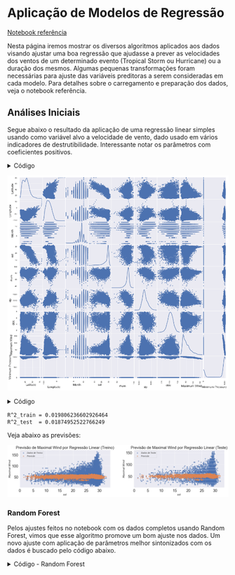 # Aplicação de Modelos de Regressão

[Notebook referência](https://github.com/reneroliveira/Hurricane_Project/blob/master/Notebooks/Analises_variaveis.ipynb)

Nesta página iremos mostrar os diversos algoritmos aplicados aos dados visando ajustar uma boa regressão que ajudasse a prever as velocidades dos ventos de um determinado evento (Tropical Storm ou Hurricane) ou a duração dos mesmos.
Algumas pequenas transformações foram necessárias para ajuste das variáveis preditoras a serem consideradas em cada modelo. Para detalhes sobre o carregamento e preparação dos dados, veja o notebook referência.


## Análises Iniciais

Segue abaixo o resultado da aplicação de uma regressão linear simples usando como variável alvo a velocidade de vento, dado usado em vários indicadores de destrutibilidade. Interessante notar os parâmetros com coeficientes positivos.


<details>
<summary>Código</summary>
```python
X_train2 = sm.add_constant(X_train) #np.array(X_train).reshape(X_train.shape[0],1)
OLS_obj = OLS(y_train_mw, X_train2)
OLSModel = OLS_obj.fit()

r2_train = OLSModel.rsquared

print(f'R^2_train = {r2_train}')

print(f'Parâmetro_const  = {OLSModel.params[0]}')
print(f'Parâmetro_Year  = {OLSModel.params[1]}')
print(f'Parâmetro_Month  = {OLSModel.params[2]}')
print(f'Parâmetro_Latitude  = {OLSModel.params[3]}')
print(f'Parâmetro_Longitude  = {OLSModel.params[4]}')
print(f'Parâmetro_sst  = {OLSModel.params[5]}')
print(f'Parâmetro_rhum  = {OLSModel.params[6]}')
print(f'Parâmetro_wspd  = {OLSModel.params[7]}')
print(f'Parâmetro_slp  = {OLSModel.params[8]}')
print(f'Parâmetro_cldc  = {OLSModel.params[9]}')

```
</details>

    R^2_train = 0.02385621171100183
    Parâmetro_const  = 47.35464784180999
    Parâmetro_Year  = 0.09050506606867095
    Parâmetro_Month  = -0.05872870746380546
    Parâmetro_Latitude  = -0.08576970286238517
    Parâmetro_Longitude  = 1.880119707824508
    Parâmetro_sst  = 0.15179194438994867
    Parâmetro_rhum  = 0.028283243122749335
    Parâmetro_wspd  = 0.028283243122749446
    Parâmetro_slp  = 0.14971356534654948
    Parâmetro_cldc  = -1.5161434590996923


Os códigos abaixos nos gera uma visualização que pode trazer insights a respeito da relação entre as variáveis. A escolha das variáveis preditoras que servem de entrada para os modelos mais a frente foram pensadas também pela observação destes gráficos.


<details>
<summary>Código</summary>
```python
df = pd.concat([X_train, y_train_mw, y_train_mp], axis=1)
scatter_matrix(df, alpha=0.8, figsize=(15, 15), diagonal='kde');

```
</details>

![png](Analises_variaveis_files/Analises_variaveis_13_0.png)


<details>
<summary>Código</summary>
```python
# A princípio, não queremos que se faça alguma previsão com base no valor numérico do ano
# Além disso, a variável wspd está altamente correlacionada com a rhum, podendo ser mantida apenas a última
X_train = data_atl_merged.drop(['Year', 'wspd'], 1)

#   Mês      Latitude    Longitude    Temperatura, Umidade, Sea Level Pressure, Cloudiness]
# ['Month', 'Latitude', 'Longitude', 'sst',       'rhum',  'slp',              'cldc']

fig, ax = plt.subplots(1,7)#, figsize=(16,10))
fig.suptitle('Velocidade Máxima vs Variáveis Preditoras (1950-2015)', fontsize=28, y=1.06)

ax[0].scatter(X_train['Month'], X_train['Maximum Wind'], alpha = 0.5, ls = '--') 
ax[1].scatter(X_train['Latitude'], X_train['Maximum Wind'], alpha = 0.5, ls = '--') 
ax[2].scatter(X_train['Longitude'], X_train['Maximum Wind'], alpha = 0.5, ls = '--') 
ax[3].scatter(X_train['sst'], X_train['Maximum Wind'], alpha = 0.5, ls = '--') 
ax[4].scatter(X_train['rhum'], X_train['Maximum Wind'], alpha = 0.5, ls = '--') 
ax[5].scatter(X_train['slp'], X_train['Maximum Wind'], alpha = 0.5, ls = '--') 
ax[6].scatter(X_train['cldc'], X_train['Maximum Wind'], alpha = 0.5, ls = '--') 

fig.set_figheight(5)
fig.set_figwidth(20)
fig.tight_layout(pad=2.0)
```
</details>

![png](Analises_variaveis_files/Analises_variaveis_15_0.png)




Uma primeira tentativa de ajuste foi feito através da centralização das variáveis preditoras em relação à média, adicionando também termos polinomiais de segunda ordem. No entanto, os resultados do ajuste não mostraram ganhos significativos para o modelo de Regressão Linear Múltipla, e até prejudicaram modelos mais complexos, como Random Forest, Multi Layer Perceptron, entre outros utilizados mais a frente. Detalhes desta parte do código acesse o notebook referência, no link do início desta página.





## Modelos com Separação em Conjuntos de Treino e Teste

Separamos os dados em conjuntos de treino e de teste. Deste modo, podemos ajustar o algoritmo utilizando os dados de treino, e tentar utilizar esses dados de teste para previsão de outros dados, inclusive futuros.




### Regressão Linear

<details>
<summary>Código</summary>
```python
X_train2 = sm.add_constant(X_train) #np.array(X_train).reshape(X_train.shape[0],1)
X_test2 = sm.add_constant(X_test) #np.array(X_train).reshape(X_train.shape[0],1)
OLS_obj = OLS(y_train_mw, X_train2)
OLSModel = OLS_obj.fit()

r2_train = OLSModel.rsquared
r2_test = 1 - ((OLSModel.predict(X_test2)-y_test_mw)*(OLSModel.predict(X_test2)-y_test_mw)).sum() / ((y_test_mw.mean()-y_test_mw)*(y_test_mw.mean()-y_test_mw)).sum()
print(f'R^2_train = {r2_train}')
print(f'R^2_test  = {r2_test}')
'''
print(f'Parâmetro_const  = {OLSModel.params[0]}')
print(f'Parâmetro_Month  = {OLSModel.params[1]}')
print(f'Parâmetro_Latitude  = {OLSModel.params[2]}')
print(f'Parâmetro_Longitude  = {OLSModel.params[3]}')
print(f'Parâmetro_sst  = {OLSModel.params[4]}')
print(f'Parâmetro_rhum  = {OLSModel.params[5]}')
print(f'Parâmetro_slp  = {OLSModel.params[6]}')
print(f'Parâmetro_cldc  = {OLSModel.params[7]}')

print(f'Parâmetro_Month^2  = {OLSModel.params[8]}')
print(f'Parâmetro_Latitude^2  = {OLSModel.params[9]}')
print(f'Parâmetro_Longitude^2  = {OLSModel.params[10]}')
print(f'Parâmetro_sst^2  = {OLSModel.params[11]}')
print(f'Parâmetro_rhum^2  = {OLSModel.params[12]}')
print(f'Parâmetro_slp^2  = {OLSModel.params[13]}')
print(f'Parâmetro_cldc^2  = {OLSModel.params[14]}')
'''
```
</details>

    R^2_train = 0.019806236602926464
    R^2_test  = 0.01874952522766249



Veja abaixo as previsões:


![png](Analises_variaveis_files/Analises_variaveis_34_0.png)


### Random Forest

Pelos ajustes feitos no notebook com os dados completos usando Random Forest, vimos que esse algoritmo promove um bom ajuste nos dados. Um novo ajuste com aplicação de parâmetros melhor sintonizados com os dados é buscado pelo código abaixo.


<details>
<summary>Código - Random Forest</summary>
```python
# Parâmetros com bom ajuste para Random Forest: n_estimators = 50, max_depth = 75
for i in [25, 50, 75, 100, 125]:
    for j in [25, 50, 75, 100, 125]:
        regr_rf = RandomForestRegressor(n_estimators=i, max_depth=j, random_state=0, oob_score=True, bootstrap = True)
        regr_rf.fit(X_train, y_train_mw)

```
</details>


O R2 Score obtido abaixo mostra o melhor ajuste do modelo quando tentamos prever a Velocidade Máxima Sustentada pelo algoritmo do Random Forest. O ajuste aos dados de treino fica bem superior aos de teste. Isso se deve em parte porque os dados se dão em grupos de registros, associados aos eventos de furacões. Assim, um algoritmo acaba por detectar a correlação dos dados dentro de um mesmo evento e busca ajustá-los de modo específico no conjunto de treinamento. No conjunto de teste, quando algum dado se encontra "distante" dos registros que foram utilizados, ele acaba não tendo o mesmo ajuste.


```python
regr_rf = RandomForestRegressor(n_estimators=50, max_depth=75, random_state=0, oob_score=True, bootstrap = True)
regr_rf.fit(X_train, y_train_mw)
print(regr_rf.score(X_train, y_train_mw))
print(regr_rf.score(X_test, y_test_mw))
```

    0.9298001112559356
    0.5227899508473133



```python
X_train_red = X_train.drop(['sst', 'rhum', 'slp', 'cldc'], 1)
X_test_red = X_test.drop(['sst', 'rhum', 'slp', 'cldc'], 1)

```

Retirando os dados climáticos, observamos que o ajuste fica bem pior, mostrando a importância dos mesmos para a predição


```python
regr_rf_red = RandomForestRegressor(n_estimators=50, max_depth=75, random_state=0, oob_score=True, bootstrap = True)
regr_rf_red.fit(X_train_red, y_train_mw)
print(regr_rf_red.score(X_train_red, y_train_mw))
print(regr_rf_red.score(X_test_red, y_test_mw))
```

    0.8598571752407663
    0.06143697855472363



```python
X_train_red = X_train.drop(['Month', 'Latitude', 'Longitude'], 1)
X_test_red = X_test.drop(['Month', 'Latitude', 'Longitude'], 1)

```


```python
regr_rf_red = RandomForestRegressor(n_estimators=50, max_depth=75, random_state=0, oob_score=True, bootstrap = True)
regr_rf_red.fit(X_train_red, y_train_mw)
print(regr_rf_red.score(X_train_red, y_train_mw))
print(regr_rf_red.score(X_test_red, y_test_mw))
```

    0.9072010288584739
    0.3833348196160016



```python
#['Month', 'Latitude', 'Longitude', 'sst', 'rhum', 'slp', 'cldc']
X_train_red = X_train.drop(['Month'], 1)
X_test_red = X_test.drop(['Month'], 1)

```


```python
regr_rf_red = RandomForestRegressor(n_estimators=50, max_depth=75, random_state=0, oob_score=True, bootstrap = True)
regr_rf_red.fit(X_train_red, y_train_mw)
print(regr_rf_red.score(X_train_red, y_train_mw))
print(regr_rf_red.score(X_test_red, y_test_mw))
```

    0.9230537875398801
    0.4840455607978509


Ajuste da predição em relação à variável sst (temperatura mensal média)


```python
fig, ax = plt.subplots(1,2)#, figsize=(16,10))
#fig.suptitle('Velocidade Máxima vs Pressão Mínima (1851-2015)', fontsize=28, y=1.06)

ax[0].scatter(X_train['sst'], y_train_mw, alpha=0.5, label=r'$Dados$ $de$ $Treino$')
ax[0].scatter(X_train['sst'], regr_rf.predict(X_train), alpha=0.5, label=r'$Previsão$')
ax[1].scatter(X_test['sst'], y_test_mw, alpha=0.5, label=r'$Dados$ $de$ $Teste$')
ax[1].scatter(X_test['sst'], regr_rf.predict(X_test), alpha=0.5, label=r'$Previsão$')

ax[0].tick_params(labelsize=24)
ax[0].set_title(f'Previsão de Maximal Wind por Random Forest (Treino)', fontsize=24)
ax[0].set_xlabel(r'$sst$', fontsize=16)
ax[0].set_ylabel(r'$Maximal$ $Wind$', fontsize=16)
ax[0].legend(loc='best', fontsize=12);

ax[1].tick_params(labelsize=24)
ax[1].set_title(f'Previsão de Maximal Wind por Random Forest (Teste)', fontsize=24)
ax[1].set_xlabel(r'$sst$', fontsize=16)
ax[1].set_ylabel(r'$Maximal$ $Wind$', fontsize=16)
ax[1].legend(loc='best', fontsize=12);

fig.set_figheight(5)
fig.set_figwidth(20)
fig.tight_layout(pad=2.0)
```


![png](Analises_variaveis_files/Analises_variaveis_48_0.png)


### Demais Previsões com Random Forest (Melhor Ajuste)

Adicionando as variáveis Ano e Dia, conseguimos melhorar significativamente a capacidade de previsão do nosso modelo.
Se adicionarmos primeiramente apenas a variável Ano, percebemos que cada variável contribui um pouco para a melhoria da previsão.


```python
data_train_sd = data_atl_merged.drop(['ID', 'Name', 'Date', 'Time', 'Event', 'Status', 'Maximum Wind', 'Minimum Pressure', 'Date_c', 'Latitude_c', 'Longitude_c', 'Duration', 'wspd', 'Day'], 1)
data_train_mw_sd = data_atl_merged['Maximum Wind']
#print(len(data_train))
#data_train.head()
data_train_sd, data_test_sd, data_train_mw_sd, data_test_mw_sd = train_test_split(data_train_sd, data_train_mw_sd, random_state=1)

```


```python
regr_rf2_sd = RandomForestRegressor(n_estimators=50, max_depth=75, random_state=0, oob_score=True, bootstrap = True)
regr_rf2_sd.fit(data_train_sd, data_train_mw_sd)
print(regr_rf2_sd.score(data_train_sd, data_train_mw_sd))
print(regr_rf2_sd.score(data_test_sd, data_test_mw_sd))
```

    0.9502630426894276
    0.6609429559863542



```python
data_train = data_atl_merged.drop(['ID', 'Name', 'Date', 'Time', 'Event', 'Status', 'Maximum Wind', 'Minimum Pressure', 'Date_c', 'Latitude_c', 'Longitude_c', 'Duration', 'wspd'], 1)
data_train_mw = data_atl_merged['Maximum Wind']
#print(len(data_train))
#data_train.head()
data_train, data_test, data_train_mw, data_test_mw = train_test_split(data_train, data_train_mw, random_state=1)
```

Ajuste fino dos parâmetros do Random Forest


```python
for i in [25, 50, 75, 100, 125]:
    for j in [25, 50, 75, 100, 125]:
        regr_rf2 = RandomForestRegressor(n_estimators=i, max_depth=j, random_state=0, oob_score=True, bootstrap = True)
        regr_rf2.fit(data_train, data_train_mw)
        print(f'\n n_estimators={i}, max_depth={j}')
        print(regr_rf2.score(data_train, data_train_mw))
        print(regr_rf2.score(data_test, data_test_mw))
```

    
     n_estimators=25, max_depth=25
    0.957264562824329
    0.7444676687346707
    
     n_estimators=25, max_depth=50
    0.9582917968925033
    0.7442935073801389
    
     n_estimators=25, max_depth=75
    0.9582917968925033
    0.7442935073801389
    
     n_estimators=25, max_depth=100
    0.9582917968925033
    0.7442935073801389
    
     n_estimators=25, max_depth=125
    0.9582917968925033
    0.7442935073801389
    
     n_estimators=50, max_depth=25
    0.9617003376388379
    0.7583441990969142
    
     n_estimators=50, max_depth=50
    0.9629951225598822
    0.7593567448937373
    
     n_estimators=50, max_depth=75
    0.9629951225598822
    0.7593567448937373
    
     n_estimators=50, max_depth=100
    0.9629951225598822
    0.7593567448937373
    
     n_estimators=50, max_depth=125
    0.9629951225598822
    0.7593567448937373
    
     n_estimators=75, max_depth=25
    0.9637876668338223
    0.7615184996888411
    
     n_estimators=75, max_depth=50
    0.9651229272756359
    0.7623946732426374
    
     n_estimators=75, max_depth=75
    0.9651229272756359
    0.7623946732426374
    
     n_estimators=75, max_depth=100
    0.9651229272756359
    0.7623946732426374
    
     n_estimators=75, max_depth=125
    0.9651229272756359
    0.7623946732426374
    
     n_estimators=100, max_depth=25
    0.9643667689055675
    0.7618762745120209
    
     n_estimators=100, max_depth=50
    0.9657927394363737
    0.7630103360785616
    
     n_estimators=100, max_depth=75
    0.9657927394363737
    0.7630103360785616
    
     n_estimators=100, max_depth=100
    0.9657927394363737
    0.7630103360785616
    
     n_estimators=100, max_depth=125
    0.9657927394363737
    0.7630103360785616
    
     n_estimators=125, max_depth=25
    0.9647081307547872
    0.762938280257875
    
     n_estimators=125, max_depth=50
    0.9661419630929642
    0.7643016255435418
    
     n_estimators=125, max_depth=75
    0.9661419630929642
    0.7643016255435418
    
     n_estimators=125, max_depth=100
    0.9661419630929642
    0.7643016255435418
    
     n_estimators=125, max_depth=125
    0.9661419630929642
    0.7643016255435418


Melhor ajuste para Previsão de Maximal Wind


```python
regr_rf2 = RandomForestRegressor(n_estimators=50, max_depth=50, random_state=0, oob_score=True, bootstrap = True)
regr_rf2.fit(data_train, data_train_mw)
print(regr_rf2.score(data_train, data_train_mw))
print(regr_rf2.score(data_test, data_test_mw))
```

    0.9629951225598822
    0.7593567448937373



```python
fig, ax = plt.subplots(1,2)#, figsize=(16,10))
#fig.suptitle('Velocidade Máxima vs Pressão Mínima (1851-2015)', fontsize=28, y=1.06)

ax[0].scatter(data_train['sst'], data_train_mw, alpha=0.5, label=r'$Dados$ $de$ $Treino$')
ax[0].scatter(data_train['sst'], regr_rf2.predict(data_train), alpha=0.5, label=r'$Previsão$')
ax[1].scatter(data_test['sst'], data_test_mw, alpha=0.5, label=r'$Dados$ $de$ $Teste$')
ax[1].scatter(data_test['sst'], regr_rf2.predict(data_test), alpha=0.5, label=r'$Previsão$')

ax[0].tick_params(labelsize=24)
ax[0].set_title(f'Previsão de Maximal Wind por Random Forest (Treino)', fontsize=24)
ax[0].set_xlabel(r'$sst$', fontsize=16)
ax[0].set_ylabel(r'$Maximal$ $Wind$', fontsize=16)
ax[0].legend(loc='best', fontsize=12);

ax[1].tick_params(labelsize=24)
ax[1].set_title(f'Previsão de Maximal Wind por Random Forest (Teste)', fontsize=24)
ax[1].set_xlabel(r'$sst$', fontsize=16)
ax[1].set_ylabel(r'$Maximal$ $Wind$', fontsize=16)
ax[1].legend(loc='best', fontsize=12);

fig.set_figheight(5)
fig.set_figwidth(20)
fig.tight_layout(pad=2.0)
```


![png](Analises_variaveis_files/Analises_variaveis_58_0.png)



```python
fig, ax = plt.subplots(1,2)#, figsize=(16,10))
#fig.suptitle('Velocidade Máxima vs Pressão Mínima (1851-2015)', fontsize=28, y=1.06)
data_concat_train = pd.concat([data_train, data_train_mw], axis=1)
data_concat_test = pd.concat([data_test, data_test_mw], axis=1)

ax[0].scatter(data_concat_train['Year'], data_concat_train['Maximum Wind'], alpha=0.5, label=r'$Dados$ $de$ $Treino$')
ax[0].scatter(data_concat_train['Year'], regr_rf2.predict(data_train), alpha=0.5, label=r'$Previsão$')
ax[1].scatter(data_concat_test['Year'], data_concat_test['Maximum Wind'], alpha=0.5, label=r'$Dados$ $de$ $Teste$')
ax[1].scatter(data_concat_test['Year'], regr_rf2.predict(data_test), alpha=0.5, label=r'$Previsão$')

ax[0].tick_params(labelsize=24)
ax[0].set_title(f'Previsão de Maximal Wind por Random Forest (Treino)', fontsize=24)
ax[0].set_xlabel(r'$Ano$', fontsize=16)
ax[0].set_ylabel(r'$Maximal$ $Wind$', fontsize=16)
ax[0].legend(loc='best', fontsize=12);

ax[1].tick_params(labelsize=24)
ax[1].set_title(f'Previsão de Maximal Wind por Random Forest (Teste)', fontsize=24)
ax[1].set_xlabel(r'$Ano$', fontsize=16)
ax[1].set_ylabel(r'$Maximal$ $Wind$', fontsize=16)
ax[1].legend(loc='best', fontsize=12);

fig.set_figheight(5)
fig.set_figwidth(20)
fig.tight_layout(pad=2.0)
```


![png](Analises_variaveis_files/Analises_variaveis_59_0.png)


### Previsão da duração dos eventos de Furacão


```python
data_train2 = data_atl_merged.drop(['ID', 'Name', 'Date', 'Time', 'Event', 'Status', 'Maximum Wind', 'Minimum Pressure', 'Date_c', 'Latitude_c', 'Longitude_c', 'Duration', 'wspd'], 1)
#data_train_mw = data_atl_merged['Maximum Wind']
data_train_dur = data_atl_merged['Duration']
#print(len(data_train))
#data_train.head()
data_train2, data_test2, data_train_dur, data_test_dur = train_test_split(data_train2, data_train_dur, random_state=1)

```

Abaixo, faremos também a previsão da duração de um Furacão. O ajuste fica bem preciso, como se pode ver pelo R2 Score


```python
regr_rf3 = RandomForestRegressor(n_estimators=50, max_depth=75, random_state=0, oob_score=True, bootstrap = True)
regr_rf3.fit(data_train2, data_train_dur)
print(regr_rf3.score(data_train2, data_train_dur))
print(regr_rf3.score(data_test2, data_test_dur))
```

    0.9883397102866289
    0.9289716458290775



```python
fig, ax = plt.subplots(1,2)#, figsize=(16,10))
#fig.suptitle('Velocidade Máxima vs Pressão Mínima (1851-2015)', fontsize=28, y=1.06)
data_concat_train = pd.concat([data_train, data_train_mw, data_train_dur], axis=1)
data_concat_test = pd.concat([data_test, data_test_mw, data_test_dur], axis=1)

ax[0].scatter(data_concat_train['Year'], data_concat_train['Duration'], alpha=0.05, label=r'$Dados$ $de$ $Treino$')
ax[0].scatter(data_concat_train['Year'], regr_rf3.predict(data_train2), alpha=0.05, label=r'$Previsão$')
ax[1].scatter(data_concat_test['Year'], data_concat_test['Duration'], alpha=0.05, label=r'$Dados$ $de$ $Teste$')
ax[1].scatter(data_concat_test['Year'], regr_rf3.predict(data_test2), alpha=0.05, label=r'$Previsão$')

ax[0].tick_params(labelsize=24)
ax[0].set_title(f'Previsão da Duração por Random Forest (Treino)', fontsize=24)
ax[0].set_xlabel(r'$Ano$', fontsize=16)
ax[0].set_ylabel(r'$Duração$', fontsize=16)
ax[0].legend(loc='best', fontsize=12);

ax[1].tick_params(labelsize=24)
ax[1].set_title(f'Previsão da Duração por Random Forest (Teste)', fontsize=24)
ax[1].set_xlabel(r'$Ano$', fontsize=16)
ax[1].set_ylabel(r'$Duração$', fontsize=16)
ax[1].legend(loc='best', fontsize=12);

fig.set_figheight(5)
fig.set_figwidth(20)
fig.tight_layout(pad=2.0)
```


![png](Analises_variaveis_files/Analises_variaveis_64_0.png)


### Multi Layer Perceptron


```python
regr_mlp = MLPRegressor(hidden_layer_sizes=(100,2), random_state=1, max_iter=1000, solver='lbfgs', activation='relu').fit(X_train, y_train_mw)
#regr.predict(X_test[:2])
print(regr_mlp.score(X_train, y_train_mw))
print(regr_mlp.score(X_test, y_test_mw))
```

    /home/gambitura/anaconda3/lib/python3.8/site-packages/sklearn/neural_network/_multilayer_perceptron.py:471: ConvergenceWarning: lbfgs failed to converge (status=1):
    STOP: TOTAL NO. of ITERATIONS REACHED LIMIT.
    
    Increase the number of iterations (max_iter) or scale the data as shown in:
        https://scikit-learn.org/stable/modules/preprocessing.html
      self.n_iter_ = _check_optimize_result("lbfgs", opt_res, self.max_iter)


    0.09520915346048042
    0.08725614810614979



```python
fig, ax = plt.subplots(1,2)#, figsize=(16,10))
#fig.suptitle('Velocidade Máxima vs Pressão Mínima (1851-2015)', fontsize=28, y=1.06)

ax[0].scatter(X_train['sst'], y_train_mw, alpha=0.5, label=r'$Dados$ $de$ $Treino$')
ax[0].scatter(X_train['sst'], regr_mlp.predict(X_train), alpha=0.5, label=r'$Previsão$')
ax[1].scatter(X_test['sst'], y_test_mw, alpha=0.5, label=r'$Dados$ $de$ $Teste$')
ax[1].scatter(X_test['sst'], regr_mlp.predict(X_test), alpha=0.5, label=r'$Previsão$')

ax[0].tick_params(labelsize=24)
ax[0].set_title(f'Previsão de Maximal Wind por MLPRegressor (Treino)', fontsize=24)
ax[0].set_xlabel(r'$sst$', fontsize=16)
ax[0].set_ylabel(r'$Maximal$ $Wind$', fontsize=16)
ax[0].legend(loc='best', fontsize=12);

ax[1].tick_params(labelsize=24)
ax[1].set_title(f'Previsão de Maximal Wind por MLPRegressor (Teste)', fontsize=24)
ax[1].set_xlabel(r'$sst$', fontsize=16)
ax[1].set_ylabel(r'$Maximal$ $Wind$', fontsize=16)
ax[1].legend(loc='best', fontsize=12);

fig.set_figheight(5)
fig.set_figwidth(20)
fig.tight_layout(pad=2.0)
```


![png](Analises_variaveis_files/Analises_variaveis_67_0.png)


### Support Vector Machine


```python
regr_svr = svm.SVR()
regr_svr.fit(X_train, y_train_mw)
print(regr_svr.score(X_train, y_train_mw))
print(regr_svr.score(X_test, y_test_mw))
```

    -0.06514630260669341
    -0.058505019763586796


### Modelos com Escala Padronizada


```python
# Padronização da Escala
scaler = StandardScaler()  # doctest: +SKIP
scaler.fit(X_train)  # doctest: +SKIP
X_train_std = scaler.transform(X_train)  # doctest: +SKIP
X_test_std = scaler.transform(X_test)
```


```python
regr_svr_std = svm.SVR()
regr_svr_std.fit(X_train_std, y_train_mw)
print(regr_svr_std.score(X_train_std, y_train_mw))
print(regr_svr_std.score(X_test_std, y_test_mw))
```

    0.07772469466765619
    0.07604328404370786



```python
regr_mlp_std = MLPRegressor(hidden_layer_sizes=(100,2), random_state=1, max_iter=1000, solver='lbfgs', activation='relu').fit(X_train, y_train_mw)
#regr.predict(X_test[:2])
print(regr_mlp_std.score(X_train_std, y_train_mw))
print(regr_mlp_std.score(X_test_std, y_test_mw))
```

    /home/gambitura/anaconda3/lib/python3.8/site-packages/sklearn/neural_network/_multilayer_perceptron.py:471: ConvergenceWarning: lbfgs failed to converge (status=1):
    STOP: TOTAL NO. of ITERATIONS REACHED LIMIT.
    
    Increase the number of iterations (max_iter) or scale the data as shown in:
        https://scikit-learn.org/stable/modules/preprocessing.html
      self.n_iter_ = _check_optimize_result("lbfgs", opt_res, self.max_iter)


    -4.16270156850149
    -4.153096948726193



```python
regr_rf_std= RandomForestRegressor(n_estimators=50, max_depth=75, random_state=0, oob_score=True, bootstrap = True)
regr_rf_std.fit(X_train_std, y_train_mw)
print(regr_rf_std.score(X_train_std, y_train_mw))
print(regr_rf_std.score(X_test_std, y_test_mw))
```

    0.9298162379440262
    0.5220914993160997

